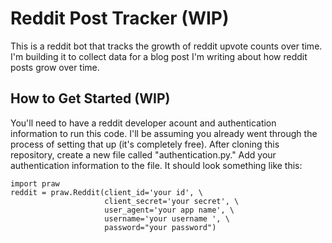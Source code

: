 # Reddit Post Tracker (WIP)
This is a reddit bot that tracks the growth of reddit upvote counts over time. I'm building it to collect data for a blog post I'm writing about how reddit posts grow over time.

## How to Get Started (WIP)

You'll need to have a reddit developer acount and authentication information to run this code. I'll be assuming you already went through the process of setting that up (it's completely free). After cloning this repository, create a new file called "authentication.py." Add your authentication information to the file. It should look something like this:

```
import praw
reddit = praw.Reddit(client_id='your id', \
                     client_secret='your secret', \
                     user_agent='your app name', \
                     username='your username ', \
                     password="your password")
```
